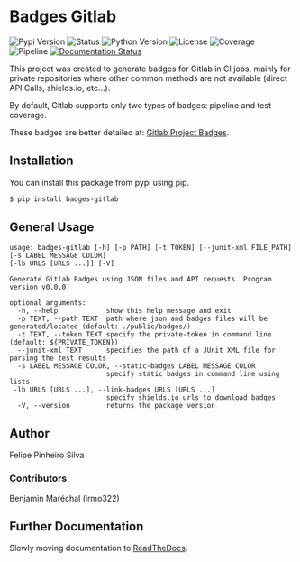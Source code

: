 # Badges Gitlab

![Pypi Version](https://img.shields.io/pypi/v/badges-gitlab)
![Status](https://img.shields.io/pypi/status/badges-gitlab)
![Python Version](https://img.shields.io/pypi/pyversions/badges-gitlab)
![License](https://gitlab.com/felipe_public/badges-gitlab/-/jobs/artifacts/main/raw/public/badges/license_name.svg?job=badges)
![Coverage](https://gitlab.com/felipe_public/badges-gitlab/badges/main/pipeline.svg)
![Pipeline](https://gitlab.com/felipe_public/badges-gitlab/badges/main/coverage.svg)
[![Documentation Status](https://readthedocs.org/projects/badges-gitlab/badge/?version=latest)](https://badges-gitlab.readthedocs.io/en/latest/?badge=latest)




This project was created to generate badges for Gitlab in CI jobs, mainly for private repositories where
other common methods are not available (direct API Calls, shields.io, etc...).

By default, Gitlab supports only two types of badges: pipeline and test coverage.

These badges are better detailed at: [Gitlab Project Badges](https://docs.gitlab.com/ee/user/project/badges.html).

## Installation

You can install this package from pypi using pip.

```bash
$ pip install badges-gitlab
```
    
## General Usage
```console
usage: badges-gitlab [-h] [-p PATH] [-t TOKEN] [--junit-xml FILE_PATH] [-s LABEL MESSAGE COLOR] 
[-lb URLS [URLS ...]] [-V]

Generate Gitlab Badges using JSON files and API requests. Program version v0.0.0.

optional arguments:
  -h, --help            show this help message and exit
  -p TEXT, --path TEXT  path where json and badges files will be generated/located (default: ./public/badges/)
  -t TEXT, --token TEXT specify the private-token in command line (default: ${PRIVATE_TOKEN})
  --junit-xml TEXT      specifies the path of a JUnit XML file for parsing the test results
  -s LABEL MESSAGE COLOR, --static-badges LABEL MESSAGE COLOR
                        specify static badges in command line using lists
 -lb URLS [URLS ...], --link-badges URLS [URLS ...]
                        specify shields.io urls to download badges
  -V, --version         returns the package version
```
## Author

Felipe Pinheiro Silva

### Contributors

Benjamin Maréchal (irmo322)

## Further Documentation

Slowly moving documentation to [ReadTheDocs](https://badges-gitlab.readthedocs.io/).

